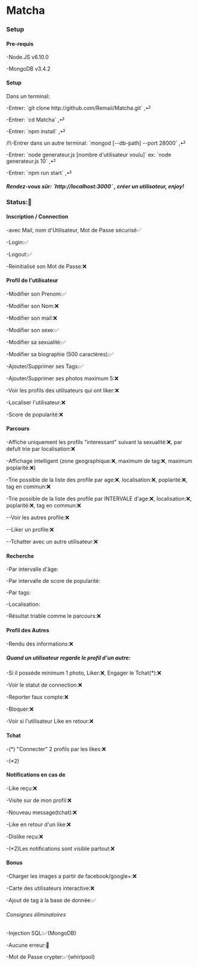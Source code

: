 <h1>Matcha</h1>
<h3>Setup</h3>
<h4>Pre-requis</h4>
<p>-Node.JS v6.10.0<br></p>
<p>-MongoDB v3.4.2<br></p>
<h4>Setup</h4>
<p>Dans un terminal:<br></p>
<p>-Entrer: `git clone http://github.com/Remaii/Matcha.git` ,⏎<br></p>
<p>-Entrer: `cd Matcha` ,⏎<br></p>
<p>-Entrer: `npm install` ,⏎<br></p>
<p>/!\-Entrer dans un autre terminal: `mongod [--db-path] --port 28000` ,⏎<br></p>
<p>-Entrer: `node generateur.js [nombre d'utilisateur voulu]` ex: `node generateur.js 10` ,⏎<br></p>
<p>-Entrer: `npm run start` ,⏎<br></p>
<h5>Rendez-vous sûr: `http://localhost:3000` , créer un utilisateur, enjoy!<br></h5>

<h3>Status:🚧</h3>

<h4>Inscription / Connection</h4>
<p>-avec Mail, nom d'Utilisateur, Mot de Passe sécurisé✅</p>
<p>-Login:✅</p>
<p>-Logout:✅</p>
<p>-Reinitialisé son Mot de Passe:❌</p>

<h4>Profil de l'utilisateur</h4>
<p>-Modifier son Prenom:✅</p>
<p>-Modifier son Nom:❌</p>
<p>-Modifier son mail:❌</p>
<p>-Modifier son sexe:✅</p>
<p>-Modifier sa sexualité:✅</p>
<p>-Modifier sa biographie (500 caractères):✅</p>
<p>-Ajouter/Supprimer ses Tags:✅</p>
<p>-Ajouter/Supprimer ses photos maximum 5:❌</p>
<p>-Voir les profils des utilisateurs qui ont liker:❌</p>
<p>-Localiser l'utilisateur:❌</p>
<p>-Score de popularité:❌</p>

<h4>Parcours</h4>
<p>-Affiche uniquement les profils "interessant" suivant la sexualité:❌, par defult trie par localisation:❌</p>
<p>-Affichage intelligent (zone geographique:❌, maximum de tag:❌, maximum poplarité:❌)</p>
<p>-Trie possible de la liste des profile par age:❌, localisation:❌, poplarité:❌, tag en commun:❌</p>
<p>-Trie possible de la liste des profile par INTERVALE d'age:❌, localisation:❌, poplarité:❌, tag en commun:❌</p>
<p>--Voir les autres profile:❌</p>
<p>--Liker un profile:❌</p>
<p>--Tchatter avec un autre utilisateur:❌</p>

<h4>Recherche</h4>
<p>-Par intervalle d'âge:</p>
<p>-Par intervalle de score de popularité:</p>
<p>-Par tags:</p>
<p>-Localisation:</p>
<p>-Résultat triable comme le parcours:❌</p>

<h4>Profil des Autres</h4>
<p>-Rendu des informations:❌</p>
<h5>Quand un utilisateur regarde le profil d'un autre:</h5>
<p>-Si il possède minimum 1 photo, Liker:❌, Engager le Tchat(*):❌</p>
<p>-Voir le statut de connection:❌</p>
<p>-Reporter faux compte:❌</p>
<p>-Bloquer:❌</p>
<p>-Voir si l'utilisateur Like en retour:❌</p>

<h4>Tchat</h4>
<p>-(*) "Connecter" 2 profils par les likes:❌</p>
<p>-(*2)</p>

<h4>Notifications en cas de</h4>
<p>-Like reçu:❌</p>
<p>-Visite sur de mon profil:❌</p>
<p>-Nouveau message(tchat):❌</p>
<p>-Like en retour d'un like:❌</p>
<p>-Dislike reçu:❌</p>
<p>-(*2)Les notifications sont visible partout:❌</p>

<h4>Bonus</h4>
<p>-Charger les images a partir de facebook/google+:❌</p>
<p>-Carte des utilisateurs interactive:❌</p>
<p>-Ajout de tag à la base de donnée:✅</p>

<h6> Consignes éliminatoires </h6>
<p>-Injection SQL:✅(MongoDB)</p>
<p>-Aucune erreur:🚧</p>
<p>-Mot de Passe crypter:✅(whirlpool)</p>